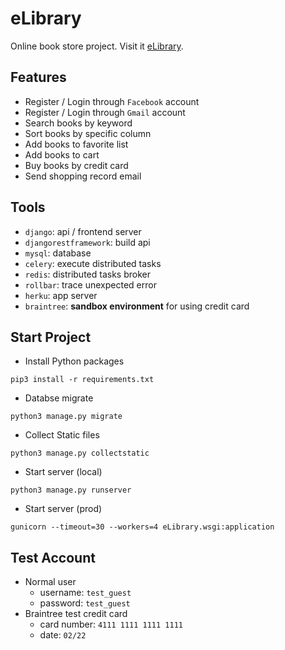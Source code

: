 # eLibrary

Online book store project. Visit it [eLibrary](https://elibrary-2019.herokuapp.com/login/).

## Features

- Register / Login through `Facebook` account
- Register / Login through `Gmail` account
- Search books by keyword
- Sort books by specific column
- Add books to favorite list
- Add books to cart
- Buy books by credit card
- Send shopping record email

## Tools

- `django`: api / frontend server
- `djangorestframework`: build api
- `mysql`: database
- `celery`: execute distributed tasks
- `redis`: distributed tasks broker
- `rollbar`: trace unexpected error
- `herku`: app server
- `braintree`: **sandbox environment** for using credit card

## Start Project

- Install Python packages

```shell
pip3 install -r requirements.txt
```

- Databse migrate

```shell
python3 manage.py migrate
```

- Collect Static files

```shell
python3 manage.py collectstatic
```

- Start server (local)

```shell
python3 manage.py runserver
```

- Start server (prod)

```shell
gunicorn --timeout=30 --workers=4 eLibrary.wsgi:application
```

## Test Account

- Normal user
  - username: `test_guest`
  - password: `test_guest`
- Braintree test credit card
  - card number: `4111 1111 1111 1111`
  - date: `02/22`
